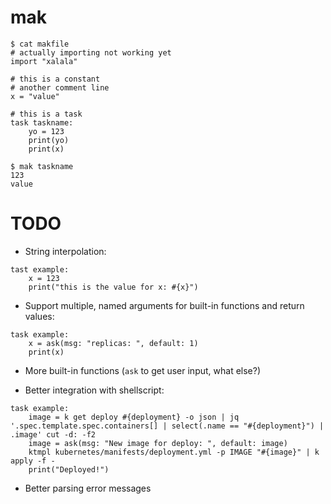 # mak

```
$ cat makfile
# actually importing not working yet
import "xalala"

# this is a constant
# another comment line
x = "value"

# this is a task
task taskname:
    yo = 123
    print(yo)
    print(x)

$ mak taskname
123
value
```

# TODO

* String interpolation:
```
tast example:
    x = 123
    print("this is the value for x: #{x}")
```

* Support multiple, named arguments for built-in functions and return values:
```
task example:
    x = ask(msg: "replicas: ", default: 1)
    print(x)
```

* More built-in functions (`ask` to get user input, what else?)

* Better integration with shellscript:
```
task example:
    image = k get deploy #{deployment} -o json | jq '.spec.template.spec.containers[] | select(.name == "#{deployment}") | .image' cut -d: -f2
    image = ask(msg: "New image for deploy: ", default: image)
    ktmpl kubernetes/manifests/deployment.yml -p IMAGE "#{image}" | k apply -f -
    print("Deployed!")
```

* Better parsing error messages
